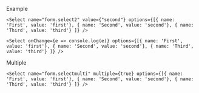 Example

    <Select name="form.select2" value={"second"} options={[{ name: 'First', value: 'first'}, { name: 'Second', value: 'second'}, { name: 'Third', value: 'third'} ]} />

    <Select onChange={e => console.log(e)} options={[{ name: 'First', value: 'first'}, { name: 'Second', value: 'second'}, { name: 'Third', value: 'third'} ]} />

Multiple

    <Select name="form.selectmulti" multiple={true} options={[{ name: 'First', value: 'first'}, { name: 'Second', value: 'second'}, { name: 'Third', value: 'third'} ]} />